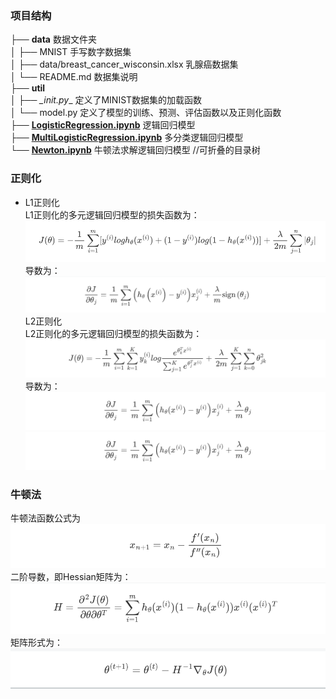 ### 项目结构

├── **data** 数据文件夹  
│   ├── MNIST 手写数字数据集  
│   ├── data/breast_cancer_wisconsin.xlsx 乳腺癌数据集  
│   └── README.md 数据集说明  
├── **util**  
│   ├── _\_init.py__ 定义了MINIST数据集的加载函数  
│   └── model.py 定义了模型的训练、预测、评估函数以及正则化函数  
├── [**LogisticRegression.ipynb**](LogisticRegression.ipynb) 逻辑回归模型  
├── [**MultiLogisticRegression.ipynb**](MultiLogisticRegression.ipynb) 多分类逻辑回归模型  
└── [**Newton.ipynb**](Newton.ipynb) 牛顿法求解逻辑回归模型
//可折叠的目录树

### 正则化
- L1正则化<br>
L1正则化的多元逻辑回归模型的损失函数为：
![L1.png](image%2FL1.png)
导数为：
![L1gradient.png](image%2FL1gradient.png)
L2正则化<br>
L2正则化的多元逻辑回归模型的损失函数为：
![L2.png](image%2FL2.png)
导数为：
![L2gradient.png](image%2FL2gradient.png)<img src="image/L2gradient.png" alt="">

### 牛顿法
牛顿法函数公式为
![newton.png](image%2Fnewton.png)
二阶导数，即Hessian矩阵为：
![Hessian.png](image%2FHessian.png)
矩阵形式为：
![newton_matrix.png](image%2Fnewton_matrix.png)


